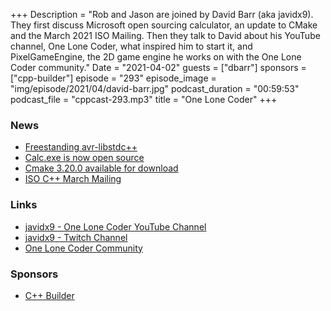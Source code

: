 +++
Description = "Rob and Jason are joined by David Barr (aka javidx9). They first discuss Microsoft open sourcing calculator, an update to CMake and the March 2021 ISO Mailing. Then they talk to David about his YouTube channel, One Lone Coder, what inspired him to start it, and PixelGameEngine, the 2D game engine he works on with the One Lone Coder community."
Date = "2021-04-02"
guests = ["dbarr"]
sponsors = ["cpp-builder"]
episode = "293"
episode_image = "img/episode/2021/04/david-barr.jpg"
podcast_duration = "00:59:53"
podcast_file = "cppcast-293.mp3"
title = "One Lone Coder"
+++

### News ###

 - [Freestanding avr-libstdc++](https://gitlab.com/avr-libstdcxx)
 - [Calc.exe is now open source](https://arstechnica.com/gadgets/2019/03/calc-exe-is-now-open-source-theres-surprising-depth-in-its-ancient-code/)
 - [Cmake 3.20.0 available for download](https://discourse.cmake.org/t/cmake-3-20-0-available-for-download/2999)
 - [ISO C++ March Mailing](http://www.open-std.org/jtc1/sc22/wg21/docs/papers/2021/#mailing2021-03)

### Links ###

 - [javidx9 - One Lone Coder YouTube Channel](https://www.youtube.com/javidx9)
 - [javidx9 - Twitch Channel](https://www.twitch.tv/javidx9)
 - [One Lone Coder Community](https://community.onelonecoder.com/)

### Sponsors ###

- [C++ Builder](https://www.embarcadero.com/products/cbuilder/start-for-free?utm_source=CppCast&utm_medium=AffiliateOutreach&utm_content=BannerCppCast)
